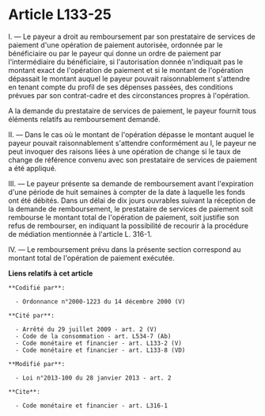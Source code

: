 # Article L133-25

I. ― Le payeur a droit au remboursement par son prestataire de services de paiement d'une opération de paiement autorisée,
ordonnée par le bénéficiaire ou par le payeur qui donne un ordre de paiement par l'intermédiaire du bénéficiaire, si
l'autorisation donnée n'indiquait pas le montant exact de l'opération de paiement et si le montant de l'opération dépassait
le montant auquel le payeur pouvait raisonnablement s'attendre en tenant compte du profil de ses dépenses passées, des
conditions prévues par son contrat-cadre et des circonstances propres à l'opération. 

A la demande du prestataire de services de paiement, le payeur fournit tous éléments relatifs au remboursement demandé. 

II. ― Dans le cas où le montant de l'opération dépasse le montant auquel le payeur pouvait raisonnablement s'attendre
conformément au I, le payeur ne peut invoquer des raisons liées à une opération de change si le taux de change de référence
convenu avec son prestataire de services de paiement a été appliqué. 

III. ― Le payeur présente sa demande de remboursement avant l'expiration d'une période de huit semaines à compter de la date
à laquelle les fonds ont été débités. Dans un délai de dix jours ouvrables suivant la réception de la demande de
remboursement, le prestataire de services de paiement soit rembourse le montant total de l'opération de paiement, soit
justifie son refus de rembourser, en indiquant la possibilité de recourir à la procédure de médiation mentionnée à l'article
L. 316-1.

IV. ― Le remboursement prévu dans la présente section correspond au montant total de l'opération de paiement exécutée.

**Liens relatifs à cet article**

	**Codifié par**:

	  - Ordonnance n°2000-1223 du 14 décembre 2000 (V)

	**Cité par**:

	  - Arrêté du 29 juillet 2009 - art. 2 (V)
	  - Code de la consommation - art. L534-7 (Ab)
	  - Code monétaire et financier - art. L133-2 (V)
	  - Code monétaire et financier - art. L133-8 (VD)

	**Modifié par**:

	  - Loi n°2013-100 du 28 janvier 2013 - art. 2

	**Cite**:

	  - Code monétaire et financier - art. L316-1
